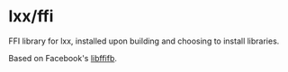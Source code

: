 # lxx/ffi 
FFI library for lxx, installed upon building and choosing to install libraries.

Based on Facebook's [libffifb](https://github.com/facebookarchive/libffifb).